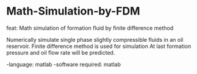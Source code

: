 # Math-Simulation-by-FDM
feat: Math simulation of formation fluid by finite difference method

Numerically simulate single phase slightly compressible fluids in an
oil reservoir. Finite difference method is used for simulation
At last formation pressure and oil flow rate will be predicted. 

-language: matlab
-software required: matlab
